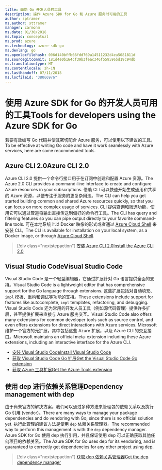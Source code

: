 ```yaml
---
title: 面向 Go 开发人员的工具
description: 操作 Azure SDK for Go 和 Azure 服务时可用的工具
author: sptramer
ms.author: sttramer
manager: carmonm
ms.date: 01/30/2018
ms.topic: conceptual
ms.prod: azure
ms.technology: azure-sdk-go
ms.devlang: go
ms.openlocfilehash: 006d140bffb66fdd769a14511232d4ea5081811d
ms.sourcegitcommit: 181d4e0b164cf39b3feac346f559596bd19c94db
ms.translationtype: HT
ms.contentlocale: zh-CN
ms.lasthandoff: 07/11/2018
ms.locfileid: "38066976"
---
```

# <a name="tools-for-developers-using-the-azure-sdk-for-go"></a><span data-ttu-id="dec1c-103">使用 Azure SDK for Go 的开发人员可用的工具</span><span class="sxs-lookup"><span data-stu-id="dec1c-103">Tools for developers using the Azure SDK for Go</span></span>

<span data-ttu-id="dec1c-104">若要有效编写 Go 代码并使其密切配合 Azure 服务，可以使用以下建议的工具。</span><span class="sxs-lookup"><span data-stu-id="dec1c-104">To be effective at writing Go code and have it work seamlessly with Azure services, here are some recommended tools.</span></span>

## <a name="azure-cli-20"></a><span data-ttu-id="dec1c-105">Azure CLI 2.0</span><span class="sxs-lookup"><span data-stu-id="dec1c-105">Azure CLI 2.0</span></span>

<span data-ttu-id="dec1c-106">Azure CLI 2.0 提供一个命令行接口用于在订阅中创建和配置 Azure 资源。</span><span class="sxs-lookup"><span data-stu-id="dec1c-106">The Azure 2.0 CLI provides a command-line interface to create and configure Azure resources in your subscriptions.</span></span> <span data-ttu-id="dec1c-107">借助 CLI 可以快速开始生成通用和共享的 Azure 资源，以便专注于服务的更复杂用法。</span><span class="sxs-lookup"><span data-stu-id="dec1c-107">The CLI can help you get started building common and shared Azure resources quickly, so that you can focus on more complex usage of services.</span></span> <span data-ttu-id="dec1c-108">CLI 提供查询和筛选功能，使用它可以通过管道将输出直接传送到偏好的命令行工具。</span><span class="sxs-lookup"><span data-stu-id="dec1c-108">The CLI has query and filtering features so you can pipe output directly to your favorite command-line tools.</span></span> <span data-ttu-id="dec1c-109">可在本地系统上以 Docker 映像的形式或者通过 [Azure Cloud Shell](https://docs.microsoft.com/azure/cloud-shell/overview) 来安装 CLI。</span><span class="sxs-lookup"><span data-stu-id="dec1c-109">The CLI is available for installation on your local system, as a Docker image, or through [Azure Cloud Shell](https://docs.microsoft.com/azure/cloud-shell/overview).</span></span>

> [!div class="nextstepaction"]
> [<span data-ttu-id="dec1c-110">安装 Azure CLI 2.0</span><span class="sxs-lookup"><span data-stu-id="dec1c-110">Install the Azure CLI 2.0</span></span>](/cli/azure/install-azure-cli)

## <a name="visual-studio-code"></a><span data-ttu-id="dec1c-111">Visual Studio Code</span><span class="sxs-lookup"><span data-stu-id="dec1c-111">Visual Studio Code</span></span>

<span data-ttu-id="dec1c-112">Visual Studio Code 是一个轻型编辑器，它通过扩展针对 Go 语言提供全面的支持。</span><span class="sxs-lookup"><span data-stu-id="dec1c-112">Visual Studio Code is a lightweight editor that has comprehensive support for the Go language through extensions.</span></span> <span data-ttu-id="dec1c-113">这些扩展包括对自动填充、`impl` 模板、重构和调试等功能的支持。</span><span class="sxs-lookup"><span data-stu-id="dec1c-113">These extensions include support for features like autocomplete, `impl` templates, refactoring, and debugging.</span></span> <span data-ttu-id="dec1c-114">Visual Studio Code 还为常用的开发人员工具（例如源代码管理）提供许多扩展，甚至提供扩展来直接与 Azure 服务交互。</span><span class="sxs-lookup"><span data-stu-id="dec1c-114">Visual Studio Code also offers many extensions for common developer tools such as source control, and even offers extensions for direct interactions with Azure services.</span></span> <span data-ttu-id="dec1c-115">Microsoft 维护一个官方的元扩展，其中包括这些 Azure 扩展，以及 Azure CLI 的交互接口。</span><span class="sxs-lookup"><span data-stu-id="dec1c-115">Microsoft maintains an official meta-extension including these Azure extensions, including an interactive interface for the Azure CLI.</span></span>

* [<span data-ttu-id="dec1c-116">安装 Visual Studio Code</span><span class="sxs-lookup"><span data-stu-id="dec1c-116">Install Visual Studio Code</span></span>](https://code.visualstudio.com/Download)
* [<span data-ttu-id="dec1c-117">获取 Visual Studio Code Go 扩展</span><span class="sxs-lookup"><span data-stu-id="dec1c-117">Get the Visual Studio Code Go extension</span></span>](https://code.visualstudio.com/docs/languages/go)
* [<span data-ttu-id="dec1c-118">获取 Azure 工具扩展</span><span class="sxs-lookup"><span data-stu-id="dec1c-118">Get the Azure Tools extension</span></span>](https://marketplace.visualstudio.com/items?itemName=ms-vscode.vscode-azureextensionpack)

## <a name="dependency-management-with-dep"></a><span data-ttu-id="dec1c-119">使用 dep 进行依赖关系管理</span><span class="sxs-lookup"><span data-stu-id="dec1c-119">Dependency management with dep</span></span>

<span data-ttu-id="dec1c-120">由于尚未官方的解决方案，我们可以通过多种方法来管理包的依赖关系以及执行 Go 引用 (vendor)。</span><span class="sxs-lookup"><span data-stu-id="dec1c-120">There are many ways to manage your package dependencies and do vendoring with Go, since there is no official solution yet.</span></span> <span data-ttu-id="dec1c-121">执行此管理的建议方法是使用 `dep` 依赖关系管理器。</span><span class="sxs-lookup"><span data-stu-id="dec1c-121">The recommended way to perform this management is with the `dep` dependency manager.</span></span> <span data-ttu-id="dec1c-122">Azure SDK for Go 使用 dep 执行引用，并且保证使用 dep 可以正确获取其他任何项目的依赖关系。</span><span class="sxs-lookup"><span data-stu-id="dec1c-122">The Azure SDK for Go uses dep for its vendoring, and is guaranteed to correctly get dependencies for any other project using dep.</span></span>

> [!div class="nextstepaction"]
> [<span data-ttu-id="dec1c-123">获取 dep 依赖关系管理器</span><span class="sxs-lookup"><span data-stu-id="dec1c-123">Get the dep dependency manager</span></span>](https://github.com/golang/dep)
